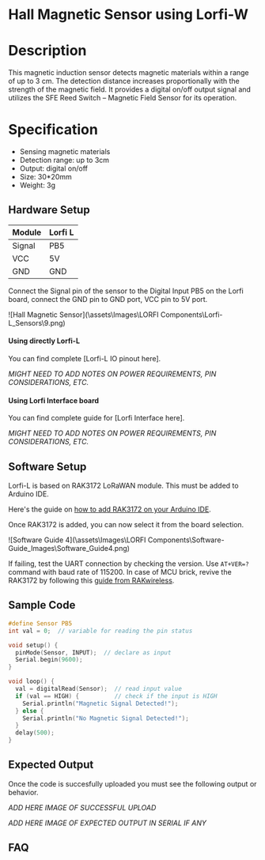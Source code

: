 # Hall Magnetic Sensor using Lorfi-W

# Description

This magnetic induction sensor detects magnetic materials within a range of up to 3 cm. The detection distance increases proportionally with the strength of the magnetic field. It provides a digital on/off output signal and utilizes the SFE Reed Switch – Magnetic Field Sensor for its operation.

# Specification

- Sensing magnetic materials
- Detection range: up to 3cm
- Output: digital on/off
- Size: 30*20mm
- Weight: 3g

## Hardware Setup

|     Module    |   Lorfi L   |
|---------------|-------------|
| Signal        | PB5         |
| VCC           | 5V          |
| GND           | GND         |

Connect the Signal pin of the sensor to the Digital Input PB5 on the Lorfi board, connect the GND pin to GND port, VCC pin to 5V port.

![Hall Magnetic Sensor](\assets\Images\LORFI Components\Lorfi-L_Sensors\9.png)

#### Using directly Lorfi-L

You can find complete [Lorfi-L IO pinout here].

*MIGHT NEED TO ADD NOTES ON POWER REQUIREMENTS, PIN CONSIDERATIONS, ETC.*

#### Using Lorfi Interface board

You can find complete guide for [Lorfi Interface here].

*MIGHT NEED TO ADD NOTES ON POWER REQUIREMENTS, PIN CONSIDERATIONS, ETC.*

## Software Setup

Lorfi-L is based on RAK3172 LoRaWAN module. This must be added to Arduino IDE.

Here's the guide on <a href="/docs/Software-Guide.html">how to add RAK3172 on your Arduino IDE</a>.

Once RAK3172 is added, you can now select it from the board selection.

![Software Guide 4](\assets\Images\LORFI Components\Software-Guide_Images\Software_Guide4.png)

If failing, test the UART connection by checking the version. Use `AT+VER=?` command with baud rate of 115200. In case of MCU brick, revive the RAK3172 by following this [guide from RAKwireless](https://learn.rakwireless.com/hc/en-us/articles/26687606549911-How-To-Guide-STM32CubeProgrammer-for-RAK-Modules).

## **Sample Code**
```c
#define Sensor PB5
int val = 0;  // variable for reading the pin status

void setup() {
  pinMode(Sensor, INPUT);  // declare as input
  Serial.begin(9600);
}

void loop() {
  val = digitalRead(Sensor);  // read input value
  if (val == HIGH) {          // check if the input is HIGH
    Serial.println("Magnetic Signal Detected!");
  } else {
    Serial.println("No Magnetic Signal Detected!");
  }
  delay(500);
}
```

## Expected Output

Once the code is succesfully uploaded you must see the following output or behavior.

*ADD HERE IMAGE OF SUCCESSFUL UPLOAD*

*ADD HERE IMAGE OF EXPECTED OUTPUT IN SERIAL IF ANY*

## FAQ

